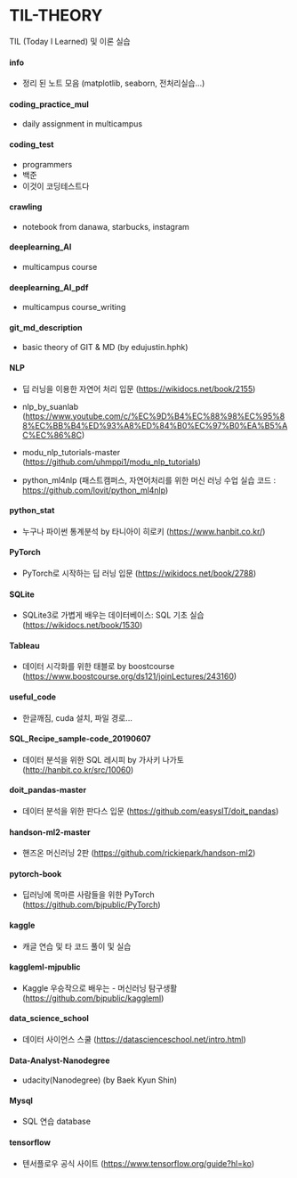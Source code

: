 # TIL-THEORY
TIL (Today I Learned)  및 이론 실습



#### info 

- 정리 된 노트 모음 (matplotlib, seaborn, 전처리실습...)   

  

#### coding_practice_mul  

- daily assignment in multicampus    

  

#### coding_test  

- programmers  
- 백준  
- 이것이 코딩테스트다     

  

#### crawling   

- notebook from danawa, starbucks, instagram    

  

#### deeplearning_AI  

- multicampus course   

  

#### deeplearning_AI_pdf   

- multicampus course_writing  

  

#### git_md_description   

- basic theory of GIT & MD (by edujustin.hphk)    

  

#### NLP 

- 딥 러닝을 이용한 자연어 처리 입문 (https://wikidocs.net/book/2155)  

- nlp_by_suanlab (https://www.youtube.com/c/%EC%9D%B4%EC%88%98%EC%95%88%EC%BB%B4%ED%93%A8%ED%84%B0%EC%97%B0%EA%B5%AC%EC%86%8C)  

- modu_nlp_tutorials-master (https://github.com/uhmppi1/modu_nlp_tutorials)  

- python_ml4nlp (패스트캠퍼스, 자연어처리를 위한 머신 러닝 수업 실습 코드 : https://github.com/lovit/python_ml4nlp)

  

#### python_stat   

- 누구나 파이썬 통계분석 by 타니아이 히로키 (https://www.hanbit.co.kr/)    

  

#### PyTorch  

- PyTorch로 시작하는 딥 러닝 입문 (https://wikidocs.net/book/2788)    

  

#### SQLite   

- SQLite3로 가볍게 배우는 데이터베이스: SQL 기초 실습 (https://wikidocs.net/book/1530)   

   

#### Tableau   

- 데이터 시각화를 위한 태블로 by boostcourse (https://www.boostcourse.org/ds121/joinLectures/243160)    

  

#### useful_code   

- 한글깨짐, cuda 설치, 파일 경로...    

  

#### SQL_Recipe_sample-code_20190607   

- 데이터 분석을 위한 SQL 레시피 by 가사키 나가토 (http://hanbit.co.kr/src/10060)    

  

#### doit_pandas-master  

- 데이터 분석을 위한 판다스 입문 (https://github.com/easysIT/doit_pandas)    

  

#### handson-ml2-master   

- 핸즈온 머신러닝 2판 (https://github.com/rickiepark/handson-ml2)    
  

#### pytorch-book   

- 딥러닝에 목마른 사람들을 위한 PyTorch (https://github.com/bjpublic/PyTorch)   

   

#### kaggle   

- 캐글 연습 및 타 코드 풀이 및 실습  

  

#### kaggleml-mjpublic   

- Kaggle 우승작으로 배우는 - 머신러닝 탐구생활 (https://github.com/bjpublic/kaggleml)    

  

#### data_science_school   

- 데이터 사이언스 스쿨 (https://datascienceschool.net/intro.html)  

  

#### Data-Analyst-Nanodegree   

- udacity(Nanodegree) (by Baek Kyun Shin)  

  

#### Mysql  

- SQL 연습 database  

  

#### tensorflow  

- 텐서플로우 공식 사이트 (https://www.tensorflow.org/guide?hl=ko)  





